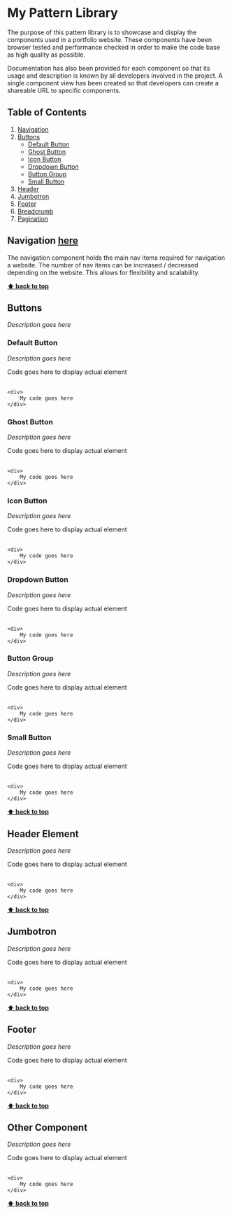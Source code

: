 # My Pattern Library

The purpose of this pattern library is to showcase and display the components used in a portfolio website. These components have been browser tested and performance checked in order to make the code base as high quality as possible.

Documentation has also been provided for each component so that its usage and description is known by all developers involved in the project. A single component view has been created so that developers can create a shareable URL to specific components.


## Table of Contents

  1. [Navigation](#navigation)
  1. [Buttons](#buttons)
     * [Default Button](#default-button)
     * [Ghost Button](#ghost-button)
     * [Icon Button](#icon-button)
     * [Dropdown Button](#dropdown-button)
     * [Button Group](#button-group)
     * [Small Button](#small-button)
  1. [Header](#header)
  1. [Jumbotron](#jumbotron)
  1. [Footer](#footer)
  1. [Breadcrumb](#breadcrumb)
  1. [Pagination](#pagination)


## Navigation [here](natashahockey.github.io/pattern-library/navigation.html)

The navigation component holds the main nav items required for navigation a website. The number of nav items can be increased / decreased depending on the website. This allows for flexibility and scalability.

**[⬆ back to top](#table-of-contents)**

## Buttons

*Description goes here*

### Default Button

*Description goes here*

<div>
    Code goes here to display actual element
</div>
<br />

    <div>
        My code goes here
    </div>

### Ghost Button

*Description goes here*

<div>
    Code goes here to display actual element
</div>
<br />

    <div>
        My code goes here
    </div>

### Icon Button

*Description goes here*

<div>
    Code goes here to display actual element
</div>
<br />

    <div>
        My code goes here
    </div>

### Dropdown Button

*Description goes here*

<div>
    Code goes here to display actual element
</div>
<br />

    <div>
        My code goes here
    </div>
  
### Button Group

*Description goes here*

<div>
    Code goes here to display actual element
</div>
<br />

    <div>
        My code goes here
    </div>

### Small Button

*Description goes here*

<div>
    Code goes here to display actual element
</div>
<br />

    <div>
        My code goes here
    </div>
  
**[⬆ back to top](#table-of-contents)**

## Header Element

*Description goes here*

<div>
    Code goes here to display actual element
</div>
<br />

    <div>
        My code goes here
    </div>

**[⬆ back to top](#table-of-contents)**

## Jumbotron

*Description goes here*

<div>
    Code goes here to display actual element
</div>
<br />

    <div>
        My code goes here
    </div>
  
**[⬆ back to top](#table-of-contents)**

## Footer

*Description goes here*

<div>
    Code goes here to display actual element
</div>
<br />

    <div>
        My code goes here
    </div>
  
**[⬆ back to top](#table-of-contents)**

## Other Component

*Description goes here*

<div>
    Code goes here to display actual element
</div>
<br />

    <div>
        My code goes here
    </div>
  
**[⬆ back to top](#table-of-contents)**
